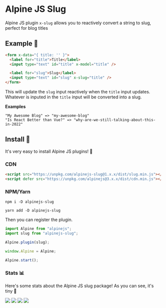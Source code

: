 # Alpine JS Slug

Alpine JS plugin `x-slug` allows you to reactively convert a string to slug, perfect for blog titles

## Example 👀

```html
<form x-data="{ title: '' }">
  <label for="title">Title</label>
  <input type="text" id="title" x-model="title" />

  <label for="slug">Slug</label>
  <input type="text" id="slug" x-slug="title" />
</form>
```

This will update the `slug` input reactively when the `title` input updates. Whatever is inputed in the `title` input will be converted into a slug.

**Examples**

```
"My Awesome Blog" => "my-awesome-blog"
"Is React Better than Vue?" => "why-are-we-still-talking-about-this-in-2022"
```

## Install 🌟

It's very easy to install Alpine JS plugins! 🙌

### CDN

```html
<script src="https://unpkg.com/alpinejs-slug@1.x.x/dist/slug.min.js"></script>
<script defer src="https://unpkg.com/alpinejs@3.x.x/dist/cdn.min.js"></script>
```

### NPM/Yarn

```shell
npm i -D alpinejs-slug

yarn add -D alpinejs-slug
```

Then you can register the plugin.

```js
import Alpine from "alpinejs";
import slug from "alpinejs-slug";

Alpine.plugin(slug);

window.Alpine = Alpine;

Alpine.start();
```

### Stats 📊

Here's some stats about the Alpine JS slug package! As you can see, it's tiny 🤏

![](https://img.shields.io/bundlephobia/min/alpinejs-slug)
![](https://img.shields.io/npm/v/alpinejs-slug)
![](https://img.shields.io/npm/dt/alpinejs-slug)
![](https://img.shields.io/github/license/markmead/alpinejs-slug)
